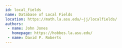 ```yaml
---
id: local_fields
name: Database of Local Fields
location: https://math.la.asu.edu/~jj/localfields/
authors:
 - name: John Jones
   homepage: https://hobbes.la.asu.edu/
 - name: David P. Roberts
---
```


